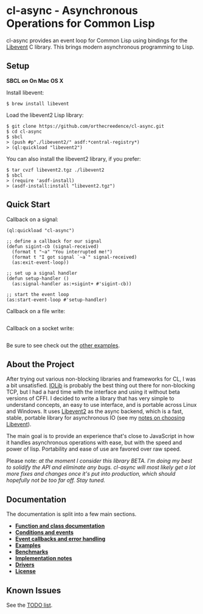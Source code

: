 cl-async - Asynchronous Operations for Common Lisp
==================================================

cl-async provides an event loop for Common Lisp using bindings for the
[Libevent](http://libevent.org/)
C library. This brings modern asynchronous programming to Lisp.

Setup
-----

**SBCL on On Mac OS X**

Install libevent:
```unix-shell
$ brew install libevent
```

Load the libevent2 Lisp library:
```unix-shell
$ git clone https://github.com/orthecreedence/cl-async.git
$ cd cl-async
$ sbcl
> (push #p"./libevent2/" asdf:*central-registry*)
> (ql:quickload "libevent2")
```

You can also install the libevent2 library, if you prefer:
```unix-shell
$ tar cvzf libevent2.tgz ./libevent2
$ sbcl
> (require 'asdf-install)
> (asdf-install:install "libevent2.tgz")
```

Quick Start
-----------

Callback on a signal:

```common-lisp
(ql:quickload "cl-async")

;; define a callback for our signal
(defun sigint-cb (signal-received)
  (format t "~a" "You interrupted me!")
  (format t "I got signal `~a`" signal-received)
  (as:exit-event-loop))

;; set up a signal handler
(defun setup-handler ()
  (as:signal-handler as:+sigint+ #'sigint-cb))

;; start the event loop
(as:start-event-loop #'setup-handler)
```

Callback on a file write:

```common-lisp
```

Callback on a socket write:

```common-lisp
```

Be sure to see check out the [other examples](../../wiki/Examples).


About the Project
-----------------

After trying out various non-blocking libraries and frameworks for CL, I was a
bit unsatisfied. [IOLib](http://common-lisp.net/project/iolib/) is probably the
best thing out there for non-blocking TCP, but I had a hard time with the
interface and using it without beta versions of CFFI. I decided to write a
library that has very simple to understand concepts, an easy to use interface,
and is portable across Linux and Windows. It uses
[Libevent2](http://libevent.org/) as the async backend, which is a fast,
stable, portable library for asynchronous IO (see my [notes on choosing
Libevent](#libevent)).

The main goal is to provide an experience that's close to JavaScript in how it
handles asynchronous operations with ease, but with the speed and power of
lisp. Portability and ease of use are favored over raw speed.

Please note: *at the moment I consider this library BETA. I'm doing my best to
solidify the API and eliminate any bugs. cl-async will most likely get a lot
more fixes and changes once it's put into production, which should hopefully
not be too far off. Stay tuned.*


Documentation
-------------

The documentation is split into a few main sections.

- [__Function and class documentation__](../../wiki/Functions-and-Classes)
- [__Conditions and events__](../../wiki/Conditions-and-Events)
- [__Event callbacks and error handling__](../../wiki/Callbacks)
- [__Examples__](../../wiki/Examples)
- [__Benchmarks__](../../wiki/Benchmarks)
- [__Implementation notes__](../../wiki/Implementation-Notes)
- [__Drivers__](../../wiki/Drivers)
- [__License__](../../wiki/License)


Known Issues
------------

See the [TODO list](https://github.com/orthecreedence/cl-async/issues).

